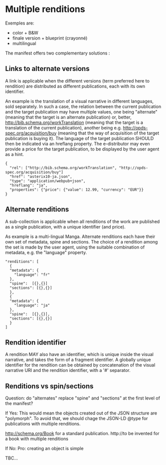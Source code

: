 # Multiple renditions

Exemples are:

* color + B&W
* finale version + blueprint (crayonné)
* multilingual

The manifest offers two complementary solutions :

## Links to alternate versions

A link is applicable when the different versions (term preferred here to rendition) are distributed as different publications, each with its own identifier. 

An example is the translation of a visual narrative in different languages, sold separately. In such a case, the relation between the current publication and the target publication may have multiple values, one being "alternate" (meaning that the target is an alternate publication) or, better, http://bib.schema.org/workTranslation (meaning that the target is a translation of the current publication), another being e.g. http://opds-spec.org/acquisition/buy (meaning that the way of acquisition of the target publication is buying it). The language of the target publication SHOULD then be indicated via an hreflang property. The e-distributor may even provide a price for the target publication, to be displayed by the user agent as a hint.  

```
{
  "rel": ["http://bib.schema.org/workTranslation", "http://opds-spec.org/acquisition/buy"]
  "href": "asterix10-ja.json",
  "type": "application/webpub+json",
  "hreflang": "ja",
  "properties": {"price": {"value": 12.99, "currency": "EUR"}}
}
```

## Alternate renditions

A sub-collection is applicable when all renditions of the work are published as a single publication, with a unique identifier (and price).

As example is a multi-lingual Manga. Alternate renditions each have their own set of metadata, spine and sections. The choice of a rendition among the set is made by the user agent, using the suitable combination of metadata, e.g. the "language" property.  

```
"renditions": [
  {
  "metadata": {
    "language": "fr"
  },
  "spine":  [{},{}]
  "sections": [{},{}]
  },
  {
  "metadata": {
    "language": "ja"
  },
  "spine":  [{},{}],
  "sections": [{},{}]
  }
]
```

## Rendition identifier

A rendition MAY also have an identifier, which is unique inside the visual narrative, and takes the form of a fragment identifier. A globally unique identifier for the rendition can be obtained by concatenation of the visual narrative URI and the rendition identifier, with a '#' separator.

## Renditions vs spin/sections

Question: do "alternates" replace "spine" and "sections" at the first level of the manifest?

If Yes:
This would mean the objects created out of the JSON structure are "polymorph".
To avoid that, we should chage the JSON-LD @type for publications with multiple renditions. 

http://schema.org/Book for a standard publication.
http://to be invented for a book with multiple renditions

If No:
Pro: creating an object is simple

TBC...
